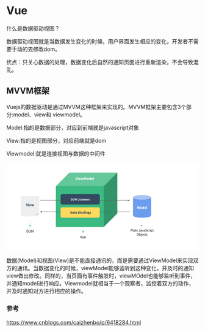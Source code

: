# Vue

什么是数据驱动视图？

数据驱动视图就是当数据发生变化的时候，用户界面发生相应的变化，开发者不需要手动的去修改dom。

优点：只关心数据的处理，数据变化后自然的通知页面进行重新渲染，不会导致混乱。

## MVVM框架

Vuejs的数据驱动是通过MVVM这种框架来实现的。MVVM框架主要包含3个部分:model、view和 viewmodel。

Model:指的是数据部分，对应到前端就是javascript对象

View:指的是视图部分，对应前端就是dom

Viewmodel:就是连接视图与数据的中间件

![](./746387-20170223155932085-1172851114.png)

数据(Model)和视图(View)是不能直接通讯的，而是需要通过ViewModel来实现双方的通讯。当数据变化的时候，viewModel能够监听到这种变化，并及时的通知view做出修改。同样的，当页面有事件触发时，viewMOdel也能够监听到事件，并通知model进行响应。Viewmodel就相当于一个观察者，监控着双方的动作，并及时通知对方进行相应的操作。

### 参考

https://www.cnblogs.com/caizhenbo/p/6418284.html